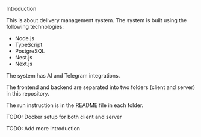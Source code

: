 Introduction

This is about delivery management system. The system is built using the following technologies:

- Node.js
- TypeScript
- PostgreSQL
- Nest.js
- Next.js

The system has AI and Telegram integrations.

The frontend and backend are separated into two folders (client and server) in this repository.

The run instruction is in the README file in each folder.

TODO: Docker setup for both client and server

TODO: Add more introduction
